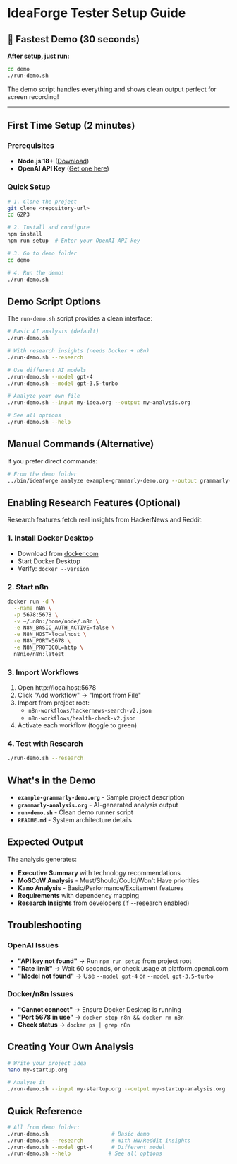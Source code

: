 # IdeaForge Tester Setup Guide

## 🚀 Fastest Demo (30 seconds)

**After setup, just run:**

```bash
cd demo
./run-demo.sh
```

The demo script handles everything and shows clean output perfect for screen recording!

---

## First Time Setup (2 minutes)

### Prerequisites
- **Node.js 18+** ([Download](https://nodejs.org/))
- **OpenAI API Key** ([Get one here](https://platform.openai.com/api-keys))

### Quick Setup

```bash
# 1. Clone the project
git clone <repository-url>
cd G2P3

# 2. Install and configure
npm install
npm run setup  # Enter your OpenAI API key

# 3. Go to demo folder
cd demo

# 4. Run the demo!
./run-demo.sh
```

## Demo Script Options

The `run-demo.sh` script provides a clean interface:

```bash
# Basic AI analysis (default)
./run-demo.sh

# With research insights (needs Docker + n8n)
./run-demo.sh --research

# Use different AI models
./run-demo.sh --model gpt-4
./run-demo.sh --model gpt-3.5-turbo

# Analyze your own file
./run-demo.sh --input my-idea.org --output my-analysis.org

# See all options
./run-demo.sh --help
```

## Manual Commands (Alternative)

If you prefer direct commands:

```bash
# From the demo folder
../bin/ideaforge analyze example-grammarly-demo.org --output grammarly-analysis.org --model gpt-4.1
```

## Enabling Research Features (Optional)

Research features fetch real insights from HackerNews and Reddit:

### 1. Install Docker Desktop
- Download from [docker.com](https://www.docker.com/products/docker-desktop/)
- Start Docker Desktop
- Verify: `docker --version`

### 2. Start n8n
```bash
docker run -d \
  --name n8n \
  -p 5678:5678 \
  -v ~/.n8n:/home/node/.n8n \
  -e N8N_BASIC_AUTH_ACTIVE=false \
  -e N8N_HOST=localhost \
  -e N8N_PORT=5678 \
  -e N8N_PROTOCOL=http \
  n8nio/n8n:latest
```

### 3. Import Workflows
1. Open http://localhost:5678
2. Click "Add workflow" → "Import from File"
3. Import from project root:
   - `n8n-workflows/hackernews-search-v2.json`
   - `n8n-workflows/health-check-v2.json`
4. Activate each workflow (toggle to green)

### 4. Test with Research
```bash
./run-demo.sh --research
```

## What's in the Demo

- **`example-grammarly-demo.org`** - Sample project description
- **`grammarly-analysis.org`** - AI-generated analysis output
- **`run-demo.sh`** - Clean demo runner script
- **`README.md`** - System architecture details

## Expected Output

The analysis generates:
- **Executive Summary** with technology recommendations
- **MoSCoW Analysis** - Must/Should/Could/Won't Have priorities
- **Kano Analysis** - Basic/Performance/Excitement features
- **Requirements** with dependency mapping
- **Research Insights** from developers (if --research enabled)

## Troubleshooting

### OpenAI Issues
- **"API key not found"** → Run `npm run setup` from project root
- **"Rate limit"** → Wait 60 seconds, or check usage at platform.openai.com
- **"Model not found"** → Use `--model gpt-4` or `--model gpt-3.5-turbo`

### Docker/n8n Issues
- **"Cannot connect"** → Ensure Docker Desktop is running
- **"Port 5678 in use"** → `docker stop n8n && docker rm n8n`
- **Check status** → `docker ps | grep n8n`

## Creating Your Own Analysis

```bash
# Write your project idea
nano my-startup.org

# Analyze it
./run-demo.sh --input my-startup.org --output my-startup-analysis.org
```

## Quick Reference

```bash
# All from demo folder:
./run-demo.sh                    # Basic demo
./run-demo.sh --research         # With HN/Reddit insights
./run-demo.sh --model gpt-4      # Different model
./run-demo.sh --help            # See all options
``` 